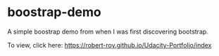 # boostrap-demo
A simple boostrap demo from when I was first discovering bootstrap.

To view, click here: https://robert-roy.github.io/Udacity-Portfolio/index
